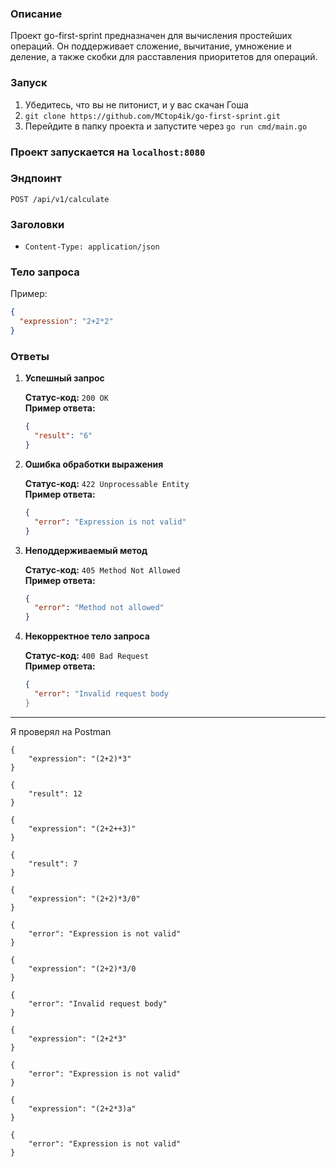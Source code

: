 ### Описание
Проект go-first-sprint предназначен для вычисления простейших операций.
Он поддерживает сложение, вычитание, умножение и деление, а также скобки для расставления приоритетов для операций.

### Запуск
1. Убедитесь, что вы не питонист, и у вас скачан Гоша
2. ```git clone https://github.com/MCtop4ik/go-first-sprint.git```
3. Перейдите в папку проекта и запустите через ```go run cmd/main.go```

### Проект запускается на ```localhost:8080```

### Эндпоинт

```
POST /api/v1/calculate
```

### Заголовки

- `Content-Type: application/json`

### Тело запроса

Пример:

```json
{
  "expression": "2+2*2"
}
```

### Ответы

1. **Успешный запрос**

   **Статус-код:** `200 OK`  
   **Пример ответа:**

   ```json
   {
     "result": "6"
   }
   ```

2. **Ошибка обработки выражения**

   **Статус-код:** `422 Unprocessable Entity`  
   **Пример ответа:**

   ```json
   {
     "error": "Expression is not valid"
   }
   ```

3. **Неподдерживаемый метод**

   **Статус-код:** `405 Method Not Allowed`  
   **Пример ответа:**

   ```json
   {
     "error": "Method not allowed"
   }
   ```

4. **Некорректное тело запроса**

   **Статус-код:** `400 Bad Request`  
   **Пример ответа:**

   ```json
   {
     "error": "Invalid request body
   }
   ```

---
Я проверял на Postman
```
{
    "expression": "(2+2)*3"
}
```
```
{
    "result": 12
}
```
```
{
    "expression": "(2+2++3)"
}
```
```
{
    "result": 7
}
```
```
{
    "expression": "(2+2)*3/0"
}
```
```
{
    "error": "Expression is not valid"
}
```

```
{
    "expression": "(2+2)*3/0
}
```
```
{
    "error": "Invalid request body"
}
```
```
{
    "expression": "(2+2*3"
}
```
```
{
    "error": "Expression is not valid"
}
```
```
{
    "expression": "(2+2*3)a"
}
```
```
{
    "error": "Expression is not valid"
}
```
